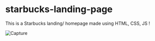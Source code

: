 # starbucks-landing-page
This is a Starbucks landing/ homepage made using HTML, CSS, JS ! 

![Capture](https://user-images.githubusercontent.com/68563695/172893735-8ac6cf8f-f08f-49b6-b357-e2a8f1e77a0b.PNG)
